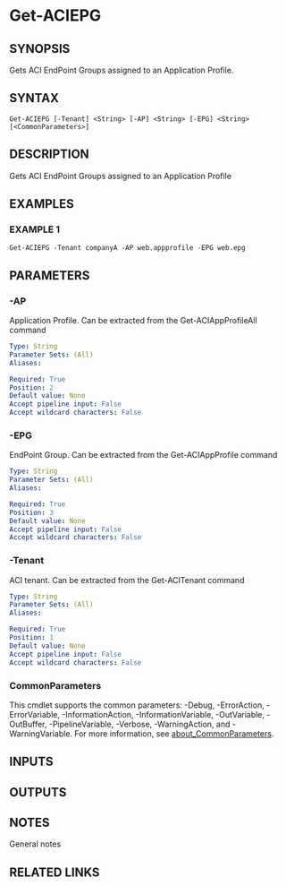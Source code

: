 ﻿---
external help file: ACI-PoSH-help.xml
Module Name: ACI-PoSH
online version:
schema: 2.0.0
---

# Get-ACIEPG

## SYNOPSIS
Gets ACI EndPoint Groups assigned to an Application Profile.

## SYNTAX

```
Get-ACIEPG [-Tenant] <String> [-AP] <String> [-EPG] <String> [<CommonParameters>]
```

## DESCRIPTION
Gets ACI EndPoint Groups assigned to an Application Profile

## EXAMPLES

### EXAMPLE 1
```
Get-ACIEPG -Tenant companyA -AP web.appprofile -EPG web.epg
```

## PARAMETERS

### -AP
Application Profile. 
Can be extracted from the Get-ACIAppProfileAll command

```yaml
Type: String
Parameter Sets: (All)
Aliases:

Required: True
Position: 2
Default value: None
Accept pipeline input: False
Accept wildcard characters: False
```

### -EPG
EndPoint Group. 
Can be extracted from the Get-ACIAppProfile command

```yaml
Type: String
Parameter Sets: (All)
Aliases:

Required: True
Position: 3
Default value: None
Accept pipeline input: False
Accept wildcard characters: False
```

### -Tenant
ACI tenant. 
Can be extracted from the Get-ACITenant command

```yaml
Type: String
Parameter Sets: (All)
Aliases:

Required: True
Position: 1
Default value: None
Accept pipeline input: False
Accept wildcard characters: False
```

### CommonParameters
This cmdlet supports the common parameters: -Debug, -ErrorAction, -ErrorVariable, -InformationAction, -InformationVariable, -OutVariable, -OutBuffer, -PipelineVariable, -Verbose, -WarningAction, and -WarningVariable. For more information, see [about_CommonParameters](http://go.microsoft.com/fwlink/?LinkID=113216).

## INPUTS

## OUTPUTS

## NOTES
General notes

## RELATED LINKS
